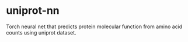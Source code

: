 # uniprot-nn
Torch neural net that predicts protein molecular function from amino acid counts using uniprot dataset.
